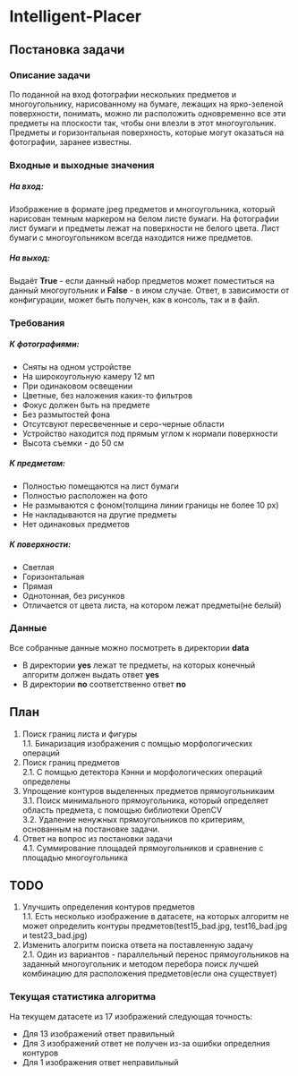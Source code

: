 # Intelligent-Placer

## Постановка задачи

### Описание задачи

По поданной на вход фотографии нескольких предметов и многоугольнику, нарисованному на бумаге, лежащих на ярко-зеленой поверхности, понимать, можно ли расположить одновременно все эти предметы на плоскости так, чтобы они влезли в этот многоугольник. Предметы и горизонтальная поверхность, которые могут оказаться на фотографии, заранее известны.

### Входные и выходные значения

##### На вход:

Изображение в формате jpeg предметов и многоугольника, который нарисован темным маркером на белом листе бумаги. На фотографии лист бумаги и предметы лежат на поверхности не белого цвета. Лист бумаги с многоугольником всегда находится ниже предметов.

##### На выход:

Выдаёт **True** - если данный набор предметов может поместиться на данный многоугольник и **False** - в ином случае. Ответ, в зависимости от конфигурации, может быть получен, как в консоль, так и в файл.



### Требования

##### К фотографиями:
- Сняты на одном устройстве
- На широкоугольную камеру 12 мп
- При одинаковом освещении
- Цветные, без наложения каких-то фильтров
- Фокус должен быть на предмете
- Без размытостей фона
- Отсутсвуют пересвеченные и серо-черные области
- Устройство находится под прямым углом к нормали поверхности
- Высота съемки - до 50 см

##### К предметам:
- Полностью помещаются на лист бумаги
- Полностью расположен на фото
- Не размываются с фоном(толщина линии границы не более 10 px)
- Не накладываются на другие предметы
- Нет одинаковых предметов

##### К поверхности:
- Светлая
- Горизонтальная
- Прямая
- Однотонная, без рисунков
- Отличается от цвета листа, на котором лежат предметы(не белый)

### Данные

Все собранные данные можно посмотреть в директории **data**
- В директории **yes** лежат те предметы, на которых конечный алгоритм должен выдать ответ **yes**
- В директории **no** соответственно ответ **no**

## План
1. Поиск границ листа и фигуры <br/>
    1.1. Бинаризация изображения с помщью морфологических операций
2. Поиск границ предметов <br/>
	2.1. С помщью детектора Кэнни и морфологических операций определены 
3. Упрощение контуров выделенных предметов прямоугольникаим <br/>
	3.1. Поиск минимального прямоугольника, который определяет область предмета, с помощью библиотеки OpenCV<br/>
	3.2. Удаление ненужных прямоугольников по критериям, основанным на постановке задачи.
4. Ответ на вопрос из постановки задачи <br/>
	4.1. Суммирование площадей прямоугольников и сравнение с площадью многоугольника
	
## TODO
1. Улучшить определения контуров предметов <br/>
   1.1. Есть несколько изображение в датасете, на которых алгоритм не может определить контуры предметов(test15_bad.jpg, test16_bad.jpg и test23_bad.jpg)
2. Изменить алогритм поиска ответа на поставленную задачу <br/>
  2.1. Один из вариантов - параллельный перенос прямоугольников на заданный многоугольник и методом перебора поиск лучшей комбинацию для расположения предметов(если она существует)

### Текущая статистика алгоритма

На текущем датасете из 17 изображений следующая точность:
- Для 13 изображений ответ правильный
- Для 3 изображений ответ не получен из-за ошибки определния контуров
- Для 1 изображения ответ неправильный